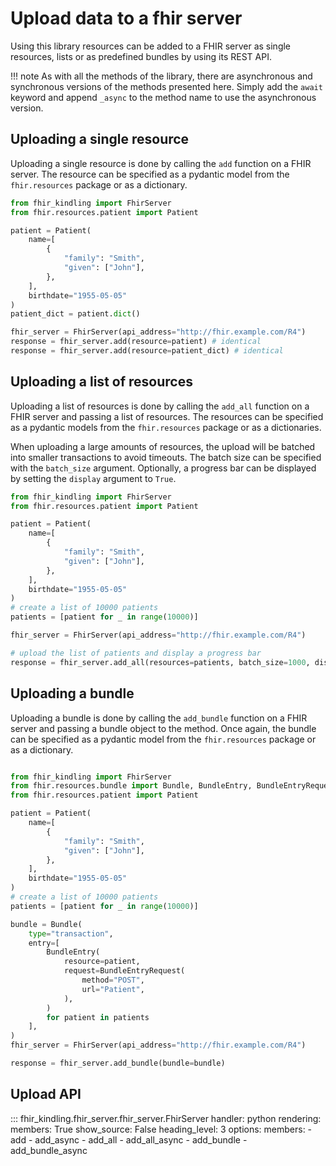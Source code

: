 # Upload data to a fhir server
Using this library resources can be added to a FHIR server as single resources, lists or as predefined 
bundles by using its REST API.

!!! note
    As with all the methods of the library, there are asynchronous and synchronous versions of the methods presented here.
    Simply add the `await` keyword and append `_async` to the method name to use the asynchronous version.

## Uploading a single resource

Uploading a single resource is done by calling the `add` function on a FHIR server.
The resource can be specified as a pydantic model from the `fhir.resources` package or as a dictionary.

```python
from fhir_kindling import FhirServer
from fhir.resources.patient import Patient

patient = Patient(
    name=[
        {
            "family": "Smith",
            "given": ["John"],
        },
    ],
    birthdate="1955-05-05"
)
patient_dict = patient.dict()

fhir_server = FhirServer(api_address="http://fhir.example.com/R4")
response = fhir_server.add(resource=patient) # identical
response = fhir_server.add(resource=patient_dict) # identical
```


## Uploading a list of resources

Uploading a list of resources is done by calling the `add_all` function on a FHIR server and passing a list of resources.
The resources can be specified as a pydantic models from the `fhir.resources` package or as a dictionaries.

When uploading a large amounts of resources, the upload will be batched into smaller transactions to avoid timeouts.
The batch size can be specified with the `batch_size` argument.
Optionally, a progress bar can be displayed by setting the `display` argument to `True`.

```python
from fhir_kindling import FhirServer
from fhir.resources.patient import Patient

patient = Patient(
    name=[
        {
            "family": "Smith",
            "given": ["John"],
        },
    ],
    birthdate="1955-05-05"
)
# create a list of 10000 patients
patients = [patient for _ in range(10000)]

fhir_server = FhirServer(api_address="http://fhir.example.com/R4")

# upload the list of patients and display a progress bar
response = fhir_server.add_all(resources=patients, batch_size=1000, display=True)
```


## Uploading a bundle

Uploading a bundle is done by calling the `add_bundle` function on a FHIR server and passing a bundle object to the method.
Once again, the bundle can be specified as a pydantic model from the `fhir.resources` package or as a dictionary.

```python

from fhir_kindling import FhirServer
from fhir.resources.bundle import Bundle, BundleEntry, BundleEntryRequest
from fhir.resources.patient import Patient

patient = Patient(
    name=[
        {
            "family": "Smith",
            "given": ["John"],
        },
    ],
    birthdate="1955-05-05"
)
# create a list of 10000 patients
patients = [patient for _ in range(10000)]

bundle = Bundle(
    type="transaction",
    entry=[
        BundleEntry(
            resource=patient,
            request=BundleEntryRequest(
                method="POST",
                url="Patient",
            ),
        )
        for patient in patients
    ],
)
fhir_server = FhirServer(api_address="http://fhir.example.com/R4")

response = fhir_server.add_bundle(bundle=bundle) 

```

## Upload API

::: fhir_kindling.fhir_server.fhir_server.FhirServer
    handler: python
    rendering:
      members: True
      show_source: False
      heading_level: 3
    options:
      members:
        - add
        - add_async
        - add_all
        - add_all_async
        - add_bundle
        - add_bundle_async














